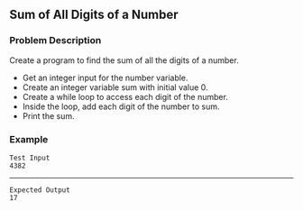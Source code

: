 ## Sum of All Digits of a Number

### Problem Description
Create a program to find the sum of all the digits of a number.

- Get an integer input for the number variable.
- Create an integer variable sum with initial value 0.
- Create a while loop to access each digit of the number.
- Inside the loop, add each digit of the number to sum.
- Print the sum.

### Example
    Test Input
    4382
-----
    Expected Output
    17